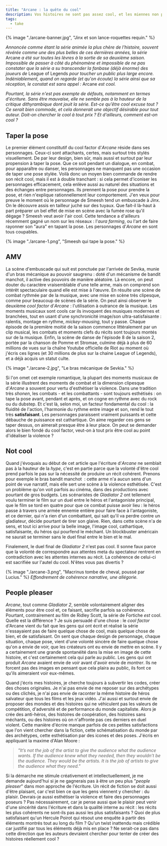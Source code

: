 ```yaml
---
title: "Arcane : la quête du cool"
description: Vos histoires ne sont pas assez cool, et les miennes non plus.
tags:
  - take
---
```

{% image "./arcane-banner.jpg", "Jinx et son lance-roquettes requin." %}

*Annoncée comme étant la série animée la plus chère de l'histoire, souvent révérée comme une des plus belles de ces dernières années, la série* Arcane *a été sur toutes les lèvres à la sortie de sa deuxième saison. Impossible de passer à côté du phénomène et impossible de ne pas constater que la série a su transcender la fanbase (déjà énorme) des joueurs de* League of Legends *pour toucher un public plus large encore. Indéniablement, quand on regarde (et qu'on écoute) la série ainsi que sa réception, le constat est sans appel :* Arcane *est cool.* 

*Pourtant, la série n'est pas exempte de défauts, notamment en termes d'écriture. Sans être mauvaise, elle ne semble pas à la hauteur de la critique dithyrambique dont jouit la série. Est-ce qu'être cool excuse tout ? Ce serait bien commode, et cela donnerait une objectif désirable pour tout auteur. Doit-on chercher le cool à tout prix ? Et d'ailleurs, comment est-on cool ?*

## Taper la pose

Le premier élément constitutif du cool factor d'*Arcane* réside dans ses personnages. Ceux-ci sont attachants, certes, mais surtout très stylés visuellement. De par leur design, bien sûr, mais aussi et surtout par leur propension à taper la pose. Que ce soit pendant un dialogue, en combat, pour apparaître ou danser, les personnages ne manquent pas une occasion de taper une pose stylée. Voilà donc un moyen bien commande de rendre son récit cool, mais il est à double tranchant : si cela permet d'iconiser les personnages efficacement, cela enlève aussi au naturel des situations et des échanges entre personnages. Ils prennent la pose pour prendre la pose, et rien n'explique rationnellement leur comportement. J'en veux pour preuve le moment où le personnage de Smeesh tend un embuscade à Jinx. On le découvre assis en tailleur juché sur des tuyaux. Que fait-il là-haut à part préparer un bel effet de mise en scène avec la fumée rose qu'il dégage ? Smeesh veut avoir l'air cool. Cette tendance a d'ailleurs récemment gagné un nom sur les réseaux : l'*aura farming*, ou l'art de faire rayonner son "aura" en tapant la pose. Les personnages d'*Arcane* en sont tous coupables.

{% image "./arcane-1.png", "Smeesh qui tape la pose." %}

## AMV

La scène d'embuscade qui suit est ponctuée par l'arrivée de Sevika, munie d'un bras mécanique au pouvoir saugrenu : doté d'un mécanisme de bandit manchot, il active des pouvoirs de manière aléatoire. Là encore, on peut douter du caractère vraisemblable d'une telle arme, mais on comprend son intérêt spectaculaire quand elle est mise à l'œuvre. En résulte une scène de combat rythmée par de la musique, avec une mise en scène très clipesque, comme pour beaucoup de scènes de la série. On peut ainsi observer le deuxième *cool factor* d'*Arcane* : l'utilisation à outrance de la musique. Les moments musicaux sont cools car ils invoquent des musiques modernes et branchées, tout en usant d'une synchronicité image/son ultra-satisfaisante : ralentis, montage en rythme, *mickey-mousing*, tout y passe. Chaque épisode de la première moitié de la saison commence littéralement par un clip musical, les combats et moments clefs du récits sont toujours montés sur de la musique. Enfin, la scène de danse de l'épisode 8 de la saison 2, portée par la chanson de Pomme et Stromae, culmine déjà à plus de 60 millions de vues sur la chaîne Youtube officielle de Riot au moment où j'écris ces lignes (et 30 millions de plus sur la chaine League of Legends), et a déjà acquis un statut culte. 

{% image "./arcane-2.jpg", "Le bras mécanique de Sevkia." %}

Si l'on omet cet exemple romantique, la plupart des moments musicaux de la série illustrent des moments de combat et la dimension clipesque d'*Arcane* a souvent pour vertu d'esthétiser la violence. Dans une tradition très *shonen*, les combats - et les combattants - sont toujours esthétisés : on tape la pose avant, pendant et après, et on cogne en rythme avec du rock ou du dubstep. Et c'est là, selon moi, un facteur fondamental du cool : la fluidité de l'action, l'harmonie du rythme entre image et son, rend le tout très **satisfaisant**. Les personnages paraissent vraiment puissants et cette débauche de puissance est cathartique. On aime regarder ces gens se taper dessus, on aimerait presque être à leur place. On peut se demander alors le bien fondé du cool factor, veut-on à tout prix être cool au point d'idéaliser la violence ?

## Not cool

Quand j'évoquais au début de cet article que l'écriture d'*Arcane* ne semblait pas à la hauteur de la *hype*, c'est en partie parce que la volonté d'être cool prend parfois le pas sur la nécessité de produire un récit cohérent. Prenons pour exemple le bras bandit manchot  : cette arme n'a aucun sens d'un point de vue narratif, mais elle sert une scène à la violence esthétisée. C'est un problème qu'on voit parfois au cinéma, dans des productions avec pourtant de gros budgets. Les scénaristes de  *Gladiator 2* ont tellement voulu terminer le film sur un duel entre le héros et l'antagoniste principal, que le film se tord en quatre pour que ce combat puisse avoir lieu : le héros passe à travers une armée ennemie entière pour faire face à l'antagoniste, et ce dernier, qui n'a rien d'un combattant, qui sait qu'il va perdre contre un gladiateur, décide pourtant de tirer son glaive. Rien, dans cette scène n'a de sens, et tout ici arrive pour la belle image, l'image cool, cathartique, satisfaisante, du héros qui pourfend le méchant. Un blockbuster américain ne saurait se terminer sans le duel final entre le bien et le mal.

Finalement, le duel final de *Gladiator 2* n'est pas cool. Il sonne faux parce que la volonté de correspondre aux attentes meta du spectateur rentrent en contradiction avec les attentes internes au récit. La cohérence de celui-ci est sacrifiée sur l'autel du cool. N'êtes vous pas divertis ?

{% image "./arcane-3.png", "Macrinus tombe de cheval, poussé par Lucius." %}
*Effondrement de cohérence narrative, une allégorie.*

## People pleaser

*Arcane*, tout comme *Gladiator 2*, semble volontairement aligner des éléments pour être cool et, ce faisant,  sacrifie parfois sa cohérence. Pourtant, contrairement au film de Ridley Scott, la série de Fortiche *est* cool. Quelle est la différence ? Je suis persuadé d'une chose : le *cool factor* d'Arcane vient du fait que les gens qui ont écrit et réalisé la série n'essayaient pas de faire quelque chose de cool, mais quelque chose de bien, et de satisfaisant. On sent que chaque design de personnage, chaque situation, chaque pose, vient d'une volonté sincère de faire quelque chose qu'on a envie de voir, que les créateurs ont eu envie de mettre en scène. Il y a certainement une grande spontanéité dans la mise en image de cette histoire, et c'est certainement cela qui parle au public. Les gens qui ont produit *Arcane* avaient envie de *voir* avant d'avoir envie de *montrer*. Ils ne forcent pas des images en pensant que cela plaira au public, ils font ce qu'ils aimeraient voir eux-mêmes.

Quand j'écris mes histoires, je cherche toujours à subvertir les codes, créer des choses originales. Je n'ai pas envie de me reposer sur des archétypes ou des clichés, je n'ai pas envie de raconter la même histoire de héros salvateur que tous les films et les jeux vidéo. J'ai aussi et surtout envie de proposer des mondes et des histoires qui ne véhiculent pas les valeurs de compétition, d'adversité et de performance du monde capitaliste. Alors je crée des anti-héros, des histoires de coopération, des histoires sans méchants, ou des histoires où on n'affronte pas ces derniers en duel violent. Cette manière d'écrire manque parfois de ces petites satisfactions que l'on vient chercher dans la fiction, cette schématisation du monde par des archétypes, cette esthétisation par des icones et des poses. J'écris en appliquant la maxime d'Alan Moore : 

>*"It’s not the job of the artist to give the audience what the audience wants. If the audience knew what they needed, then they wouldn’t be the audience. They would be the artists. It is the job of artists to give the audience what they need."*

Si la démarche me stimule créativement et intellectuellement, je me demande aujourd'hui si je ne gagnerais pas à être un peu plus "*people pleaser*" dans mon approche de l'écriture. Un récit de fiction se doit aussi d'être plaisant, car c'est bien ce que les gens viennent y chercher : du plaisir. Devrais-je aussi esthétiser la violence et faire des personnages poseurs ? Pas nécessairement, car je pense aussi que le plaisir peut venir d'une sincérité dans l'écriture et dans la qualité interne au récit : les récits les plus cohérents ne sont-ils pas aussi les plus satisfaisants ? Quoi de plus satisfaisant qu'un Hercule Poirot qui résout une enquête à partir des éléments montrés tout au long du film ? Qu'un twist inattendu mais crédible car justifié par tous les éléments déjà mis en place ? Ne serait-ce pas dans cette direction que les auteurs devraient chercher pour tenter de créer des histoires réellement cool ?

